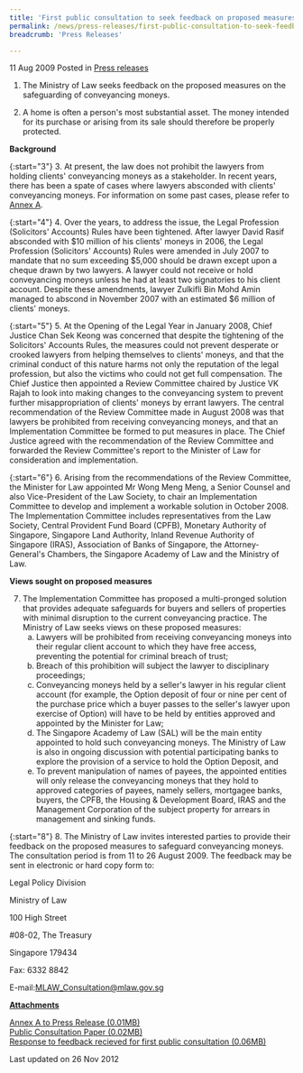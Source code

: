 ```yaml
---
title: 'First public consultation to seek feedback on proposed measures to safeguard conveyancing moneys'
permalink: /news/press-releases/first-public-consultation-to-seek-feedback-on-proposed-measures-to-safeguard-conveyancing-moneys/
breadcrumb: 'Press Releases'

---
```



11 Aug 2009 Posted in [Press releases](/news/press-releases)

1. The Ministry of Law seeks feedback on the proposed measures on the safeguarding of conveyancing moneys.

2. A home is often a person's most substantial asset. The money intended for its purchase or arising from its sale should therefore be properly protected.

**Background**

{:start="3"}
3. At present, the law does not prohibit the lawyers from holding clients' conveyancing moneys as a stakeholder. In recent years, there has been a spate of cases where lawyers absconded with clients' conveyancing moneys. For information on some past cases, please refer to <u>Annex A</u>.

{:start="4"}
4. Over the years, to address the issue, the Legal Profession (Solicitors' Accounts) Rules have been tightened. After lawyer David Rasif absconded with $10 million of his clients' moneys in 2006, the Legal Profession (Solicitors' Accounts) Rules were amended in July 2007 to mandate that no sum exceeding $5,000 should be drawn except upon a cheque drawn by two lawyers. A lawyer could not receive or hold conveyancing moneys unless he had at least two signatories to his client account. Despite these amendments, lawyer Zulkifli Bin Mohd Amin managed to abscond in November 2007 with an estimated $6 million of clients' moneys.

{:start="5"}
5. At the Opening of the Legal Year in January 2008, Chief Justice Chan Sek Keong was concerned that despite the tightening of the Solicitors' Accounts Rules, the measures could not prevent desperate or crooked lawyers from helping themselves to clients' moneys, and that the criminal conduct of this nature harms not only the reputation of the legal profession, but also the victims who could not get full compensation. The Chief Justice then appointed a Review Committee chaired by Justice VK Rajah to look into making changes to the conveyancing system to prevent further misappropriation of clients' moneys by errant lawyers. The central recommendation of the Review Committee made in August 2008 was that lawyers be prohibited from receiving conveyancing moneys, and that an Implementation Committee be formed to put measures in place. The Chief Justice agreed with the recommendation of the Review Committee and forwarded the Review Committee's report to the Minister of Law for consideration and implementation.
 
{:start="6"} 
6. Arising from the recommendations of the Review Committee, the Minister for Law appointed Mr Wong Meng Meng, a Senior Counsel and also Vice-President of the Law Society, to chair an Implementation Committee to develop and implement a workable solution in October 2008. The Implementation Committee includes representatives from the Law Society, Central Provident Fund Board (CPFB), Monetary Authority of Singapore, Singapore Land Authority, Inland Revenue Authority of Singapore (IRAS), Association of Banks of Singapore, the Attorney-General's Chambers, the Singapore Academy of Law and the Ministry of Law.


**Views sought on proposed measures**

<ol start="7">
<li> The Implementation Committee has proposed a multi-pronged solution that provides adequate safeguards for buyers and sellers of properties with minimal disruption to the current conveyancing practice. The Ministry of Law seeks views on these proposed measures:
<ol style="list-style-type: lower-alpha">

<li>Lawyers will be prohibited from receiving conveyancing moneys into their regular client account to which they have free access, preventing the potential for criminal breach of trust;</li>
 
<li>Breach of this prohibition will subject the lawyer to disciplinary proceedings;</li>
 
<li>Conveyancing moneys held by a seller's lawyer in his regular client account (for example, the Option deposit of four or nine per cent of the purchase price which a buyer passes to the seller's lawyer upon exercise of Option) will have to be held by entities approved and appointed by the Minister for Law;</li>
 
<li>The Singapore Academy of Law (SAL) will be the main entity appointed to hold such conveyancing moneys. The Ministry of Law is also in ongoing discussion with potential participating banks to explore the provision of a service to hold the Option Deposit, and</li>
 
<li>To prevent manipulation of names of payees, the appointed entities will only release the conveyancing moneys that they hold to approved categories of payees, namely sellers, mortgagee banks, buyers, the CPFB, the Housing & Development Board, IRAS and the Management Corporation of the subject property for arrears in management and sinking funds.</li>


</ol>

</li>
</ol>

{:start="8"}
8. The Ministry of Law invites interested parties to provide their feedback on the proposed measures to safeguard conveyancing moneys. The consultation period is from 11 to 26 August 2009. The feedback may be sent in electronic or hard copy form to:


<p class="address-centered">Legal Policy Division </p>  
<p class="address-centered">Ministry of Law </p> 
<p class="address-centered">100 High Street  </p>
<p class="address-centered">#08-02, The Treasury  </p> 
<p class="address-centered">Singapore 179434  </p>
<p class="address-centered">Fax: 6332 8842  </p>
<p class="address-centered">E-mail:<a href="mailto:MLAW_Consultation@mlaw.gov.sg">MLAW_Consultation@mlaw.gov.sg</a></p>

**<u>Attachments</u>**

[Annex A to Press Release (0.01MB)](/files/news/press-releases/2009/08/linkclick7efa.pdf)  
[Public Consultation Paper (0.02MB)](/files/news/press-releases/2009/08/linkclick6a10.pdf)  
[Response to feedback recieved for first public consultation (0.06MB)](/files/news/press-releases/2009/08/linkclick73ae.pdf)


<p class="right-side-updated">Last updated on 26 Nov 2012</p>
